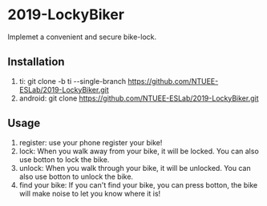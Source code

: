# 2019-LockyBiker
Implemet a convenient and secure bike-lock.

## Installation
1. ti: 
   git clone -b ti --single-branch https://github.com/NTUEE-ESLab/2019-LockyBiker.git
2. android: 
   git clone https://github.com/NTUEE-ESLab/2019-LockyBiker.git

## Usage
1. register:
   use your phone register your bike!
2. lock:
   When you walk away from your bike, it will be locked. You can also use botton to lock the bike.
3. unlock:
   When you walk through your bike, it  will be unlocked. You can also use botton to unlock the bike.
4. find your bike:
   If you can't find your bike, you can press botton, the bike will make noise to let you know where it is!
